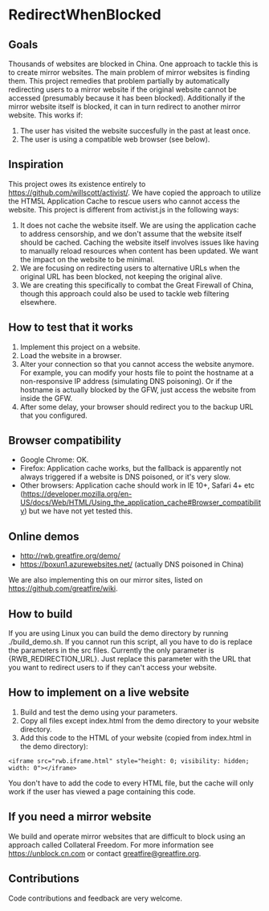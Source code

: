 RedirectWhenBlocked
=====================

## Goals

Thousands of websites are blocked in China. One approach to tackle this is to create mirror websites. The main problem of mirror websites is finding them. This project remedies that problem partially by automatically redirecting users to a mirror website if the original website cannot be accessed (presumably because it has been blocked). Additionally if the mirror website itself is blocked, it can in turn redirect to another mirror website. This works if:

1. The user has visited the website succesfully in the past at least once.
2. The user is using a compatible web browser (see below).

## Inspiration

This project owes its existence entirely to https://github.com/willscott/activist/. We have copied the approach to utilize the HTM5L Application Cache to rescue users who cannot access the website. This project is different from activist.js in the following ways:

1. It does not cache the website itself. We are using the application cache to address censorship, and we don't assume that the website itself should be cached. Caching the website itself involves issues like having to manually reload resources when content has been updated. We want the impact on the website to be minimal.
2. We are focusing on redirecting users to alternative URLs when the original URL has been blocked, not keeping the original alive.
3. We are creating this specifically to combat the Great Firewall of China, though this approach could also be used to tackle web filtering elsewhere.

## How to test that it works

1. Implement this project on a website.
2. Load the website in a browser.
3. Alter your connection so that you cannot access the website anymore. For example, you can modify your hosts file to point the hostname at a non-responsive IP address (simulating DNS poisoning). Or if the hostname is actually blocked by the GFW, just access the website from inside the GFW.
4. After some delay, your browser should redirect you to the backup URL that you configured.

## Browser compatibility

* Google Chrome: OK.
* Firefox: Application cache works, but the fallback is apparently not always triggered if a website is DNS poisoned, or it's very slow.
* Other browsers: Application cache should work in IE 10+, Safari 4+ etc (https://developer.mozilla.org/en-US/docs/Web/HTML/Using_the_application_cache#Browser_compatibility) but we have not yet tested this.

## Online demos

* http://rwb.greatfire.org/demo/
* https://boxun1.azurewebsites.net/ (actually DNS poisoned in China)

We are also implementing this on our mirror sites, listed on https://github.com/greatfire/wiki.

## How to build

If you are using Linux you can build the demo directory by running ./build_demo.sh. If you cannot run this script, all you have to do is replace the parameters in the src files. Currently the only parameter is {RWB_REDIRECTION_URL}. Just replace this parameter with the URL that you want to redirect users to if they can't access your website.

## How to implement on a live website

1. Build and test the demo using your parameters.
2. Copy all files except index.html from the demo directory to your website directory.
3. Add this code to the HTML of your website (copied from index.html in the demo directory):

```
<iframe src="rwb.iframe.html" style="height: 0; visibility: hidden; width: 0"></iframe>
```

You don't have to add the code to every HTML file, but the cache will only work if the user has viewed a page containing this code.

## If you need a mirror website

We build and operate mirror websites that are difficult to block using an approach called Collateral Freedom. For more information see https://unblock.cn.com or contact greatfire@greatfire.org.

## Contributions

Code contributions and feedback are very welcome.
